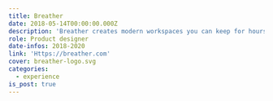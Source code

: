 ```yaml
---
title: Breather
date: 2018-05-14T00:00:00.000Z
description: 'Breather creates modern workspaces you can keep for hours, days or months.'
role: Product designer
date-infos: 2018-2020
link: 'Https://breather.com'
cover: breather-logo.svg
categories:
  - experience
is_post: true
---
```


